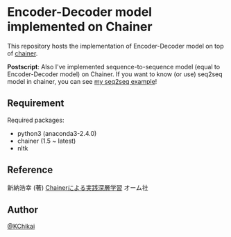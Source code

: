 # Encoder-Decoder model implemented on Chainer 

This repository hosts the implementation of Encoder-Decoder model
on top of [chainer][chainer].

__Postscript__: Also I've implemented sequence-to-sequence model (equal to Encoder-Decoder model) on Chainer.
If you want to know (or use) seq2seq model in chainer, you can see [my seq2seq example][chainer_seq2seq]! 

[chainer]: https://github.com/pfnet/chainer "chainer"
[chainer_seq2seq]: https://github.com/OnizukaLab/SimpleSeq2Seq "chainer_seq2seq"


## Requirement

Required packages:
- python3   (anaconda3-2.4.0)
- chainer (1.5 ~ latest)
- nltk


## Reference 

新納浩幸 (著)
[Chainerによる実践深層学習][s2s_book]
オーム社

[s2s_book]: https://www.amazon.co.jp/Chainer%E3%81%AB%E3%82%88%E3%82%8B%E5%AE%9F%E8%B7%B5%E6%B7%B1%E5%B1%A4%E5%AD%A6%E7%BF%92-%E6%96%B0%E7%B4%8D%E6%B5%A9%E5%B9%B8/dp/4274219348 "s2s_book"

## Author

[@KChikai](https://github.com/KChikai)




